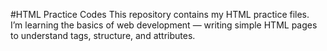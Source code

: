 #HTML Practice Codes
This repository contains my HTML practice files.  
I’m learning the basics of web development — writing simple HTML pages to understand tags, structure, and attributes.
